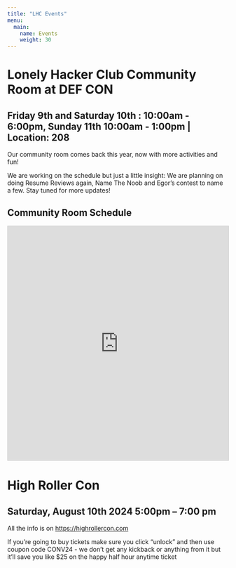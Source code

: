 ```yaml
---
title: "LHC Events"
menu:
  main:
    name: Events
    weight: 30
---
```


# Lonely Hacker Club Community Room at DEF CON
## Friday 9th and Saturday 10th : 10:00am - 6:00pm, Sunday 11th 10:00am - 1:00pm | Location: 208

Our community room comes back this year, now with more activities and fun!

We are working on the schedule but just a little insight: We are planning on doing Resume Reviews again, Name The Noob and Egor’s contest to name a few. Stay tuned for more updates!

## Community Room Schedule

<iframe class="airtable-embed" src="https://airtable.com/embed/appM9h62wewnQFiGE/shr1nnSi6cIGgTBCs?viewControls=on" frameborder="0" onmousewheel="" width="100%" height="533" style="background: transparent; border: 1px solid #ccc;"></iframe>

# High Roller Con
## Saturday, August 10th 2024 5:00pm – 7:00 pm

All the info is on https://highrollercon.com 

If you’re going to buy tickets make sure you click “unlock” and then use coupon code CONV24 - we don’t get any kickback or anything from it but it’ll save you like $25 on the happy half hour anytime ticket
